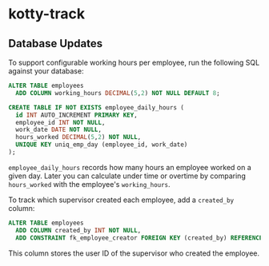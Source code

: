 # kotty-track

## Database Updates

To support configurable working hours per employee, run the following SQL against your database:

```sql
ALTER TABLE employees
  ADD COLUMN working_hours DECIMAL(5,2) NOT NULL DEFAULT 8;

CREATE TABLE IF NOT EXISTS employee_daily_hours (
  id INT AUTO_INCREMENT PRIMARY KEY,
  employee_id INT NOT NULL,
  work_date DATE NOT NULL,
  hours_worked DECIMAL(5,2) NOT NULL,
  UNIQUE KEY uniq_emp_day (employee_id, work_date)
);
```

`employee_daily_hours` records how many hours an employee worked on a given day. Later you can calculate under time or overtime by comparing `hours_worked` with the employee's `working_hours`.

To track which supervisor created each employee, add a `created_by` column:

```sql
ALTER TABLE employees
  ADD COLUMN created_by INT NOT NULL,
  ADD CONSTRAINT fk_employee_creator FOREIGN KEY (created_by) REFERENCES users(id);
```

This column stores the user ID of the supervisor who created the employee.
